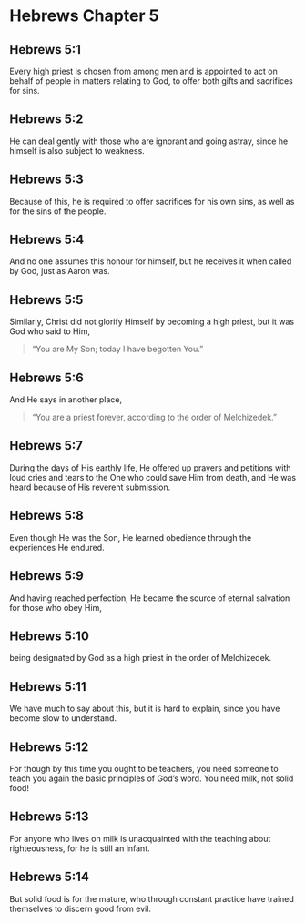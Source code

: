 # Hebrews Chapter 5

## Hebrews 5:1

Every high priest is chosen from among men and is appointed to act on behalf of people in matters relating to God, to offer both gifts and sacrifices for sins.

## Hebrews 5:2

He can deal gently with those who are ignorant and going astray, since he himself is also subject to weakness.

## Hebrews 5:3

Because of this, he is required to offer sacrifices for his own sins, as well as for the sins of the people.

## Hebrews 5:4

And no one assumes this honour for himself, but he receives it when called by God, just as Aaron was.

## Hebrews 5:5

Similarly, Christ did not glorify Himself by becoming a high priest, but it was God who said to Him,

> “You are My Son;
> today I have begotten You.”

## Hebrews 5:6

And He says in another place,

> “You are a priest forever,
> according to the order of Melchizedek.”

## Hebrews 5:7

During the days of His earthly life, He offered up prayers and petitions with loud cries and tears to the One who could save Him from death, and He was heard because of His reverent submission.

## Hebrews 5:8

Even though He was the Son, He learned obedience through the experiences He endured.

## Hebrews 5:9

And having reached perfection, He became the source of eternal salvation for those who obey Him,

## Hebrews 5:10

being designated by God as a high priest in the order of Melchizedek.

## Hebrews 5:11

We have much to say about this, but it is hard to explain, since you have become slow to understand.

## Hebrews 5:12

For though by this time you ought to be teachers, you need someone to teach you again the basic principles of God’s word. You need milk, not solid food!

## Hebrews 5:13

For anyone who lives on milk is unacquainted with the teaching about righteousness, for he is still an infant.

## Hebrews 5:14

But solid food is for the mature, who through constant practice have trained themselves to discern good from evil.
